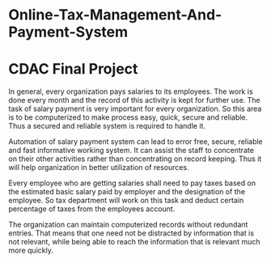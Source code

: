 # Online-Tax-Management-And-Payment-System
# CDAC Final Project
In general, every organization pays salaries to its employees. The work is done every
month and the record of this activity is kept for further use. The task of salary payment
is very important for every organization. So this area is to be computerized to make
process easy, quick, secure and reliable. Thus a secured and reliable system is required
to handle it.

Automation of salary payment system can lead to error free, secure, reliable and fast
informative working system. It can assist the staff to concentrate on their other activities
rather than concentrating on record keeping. Thus it will help organization in better
utilization of resources.

Every employee who are getting salaries shall need to pay taxes based on the estimated
basic salary paid by employer and the designation of the employee. So tax department
will work on this task and deduct certain percentage of taxes from the employees
account.

The organization can maintain computerized records without redundant entries. That
means that one need not be distracted by information that is not relevant, while being
able to reach the information that is relevant much more quickly.
